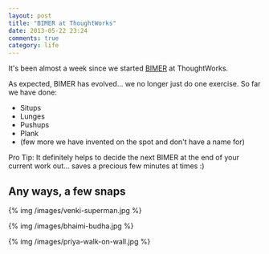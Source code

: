 ```yaml
---
layout: post
title: "BIMER at ThoughtWorks"
date: 2013-05-22 23:24
comments: true
category: life
---
```


It's been almost a week since we started [BIMER](http://kidoman.com/life/2013/05/what-is-bimer/) at ThoughtWorks.

As expected, BIMER has evolved... we no longer just do one exercise. So far we have done:

* Situps
* Lunges
* Pushups
* Plank
* (few more we have invented on the spot and don't have a name for)

Pro Tip: It definitely helps to decide the next BIMER at the end of your current work out... saves a precious few minutes at times :)

Any ways, a few snaps
---

{% img /images/venki-superman.jpg %}

{% img /images/bhaimi-budha.jpg %}

{% img /images/priya-walk-on-wall.jpg %}
